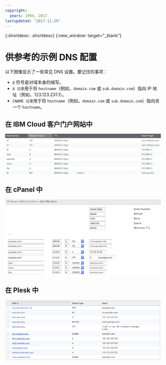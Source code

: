 ```yaml
---
copyright:
  years: 1994, 2017
lastupdated: "2017-11-29"
---
```


{:shortdesc: .shortdesc}
{:new_window: target="_blank"}

# 供参考的示例 DNS 配置

以下图像显示了一些常见 DNS 设置。要记住的事项：

 * `@` 符号是对域本身的缩写。
 * `A 记录`用于将 `hostname`（例如，`domain.com` 或 `sub.domain.com`）指向 IP 地址（例如，123.123.231.1）。
 * `CNAME 记录`用于将 `hostname`（例如，`domain.com` 或 `sub.domain.com`）指向另一个 `hostname`。

## 在 IBM Cloud 客户门户网站中

![图 1：IBM 客户门户网站中的 DNS 区域示例](images/dns1.png)


## 在 cPanel 中

![图 2：cPanel 中的 DNS 区域示例](images/cpaneldns.png)


## 在 Plesk 中

![图 3：Plesk 中的 DNS 示例](images/plesk2dns.png)
